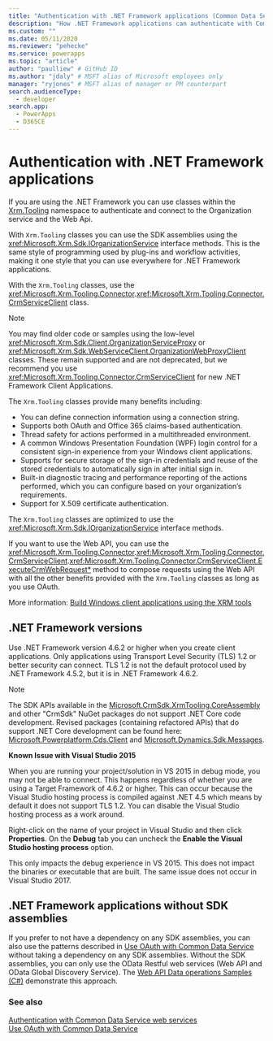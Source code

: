 ```yaml
---
title: "Authentication with .NET Framework applications (Common Data Service) | Microsoft Docs" # Intent and product brand in a unique string of 43-59 chars including spaces
description: "How .NET Framework applications can authenticate with Common Data Service" # 115-145 characters including spaces. This abstract displays in the search result.
ms.custom: ""
ms.date: 05/11/2020
ms.reviewer: "pehecke"
ms.service: powerapps
ms.topic: "article"
author: "paulliew" # GitHub ID
ms.author: "jdaly" # MSFT alias of Microsoft employees only
manager: "ryjones" # MSFT alias of manager or PM counterpart
search.audienceType: 
  - developer
search.app: 
  - PowerApps
  - D365CE
---
```


# Authentication with .NET Framework applications

If you are using the .NET Framework you can use classes within the [Xrm.Tooling](/dotnet/api/?view=dynamics-xrmtooling-ce-9) namespace to authenticate and connect to the Organization service and the Web Api.

With `Xrm.Tooling` classes you can use the SDK assemblies using the <xref:Microsoft.Xrm.Sdk.IOrganizationService> interface methods. This is the same style of programming used by plug-ins and workflow activities, making it one style that you can use everywhere for .NET Framework applications.

With the `Xrm.Tooling` classes, use the <xref:Microsoft.Xrm.Tooling.Connector>.<xref:Microsoft.Xrm.Tooling.Connector.CrmServiceClient> class.

> [!NOTE]
> You may find older code or samples using the low-level <xref:Microsoft.Xrm.Sdk.Client.OrganizationServiceProxy> or <xref:Microsoft.Xrm.Sdk.WebServiceClient.OrganizationWebProxyClient> classes. These remain supported and are not deprecated, but we recommend you use <xref:Microsoft.Xrm.Tooling.Connector.CrmServiceClient> for new .NET Framework Client Applications.

The `Xrm.Tooling` classes provide many benefits including:
- You can define connection information using a connection string.
- Supports both OAuth and Office 365 claims-based authentication.
- Thread safety for actions performed in a multithreaded environment. 
- A common Windows Presentation Foundation (WPF) login control for a consistent sign-in experience from your Windows client applications.
- Supports for secure storage of the sign-in credentials and reuse of the stored credentials to automatically sign in after initial sign in.
- Built-in diagnostic tracing and performance reporting of the actions performed, which you can configure based on your organization’s requirements.
- Support for X.509 certificate authentication.

The `Xrm.Tooling` classes are optimized to use the <xref:Microsoft.Xrm.Sdk.IOrganizationService> interface methods. 

If you want to use the Web API, you can use the <xref:Microsoft.Xrm.Tooling.Connector>.<xref:Microsoft.Xrm.Tooling.Connector.CrmServiceClient>.<xref:Microsoft.Xrm.Tooling.Connector.CrmServiceClient.ExecuteCrmWebRequest*> method to compose requests using the Web API with all the other benefits provided with the `Xrm.Tooling` classes as long as you use OAuth.

More information: [Build Windows client applications using the XRM tools](xrm-tooling/build-windows-client-applications-xrm-tools.md)


## .NET Framework versions

Use .NET Framework version 4.6.2 or higher when you create client applications. Only applications using Transport Level Security (TLS) 1.2 or better security can connect. TLS 1.2 is not the default protocol used by .NET Framework 4.5.2, but it is in .NET Framework 4.6.2.

> [!NOTE]
> The SDK APIs available in the [Microsoft.CrmSdk.XrmTooling.CoreAssembly](https://www.nuget.org/packages/Microsoft.CrmSdk.XrmTooling.CoreAssembly/) and other "CrmSdk" NuGet packages do not support .NET Core code development. Revised packages (containing refactored APIs) that do support .NET Core development can be found here: [Microsoft.Powerplatform.Cds.Client](https://www.nuget.org/packages/Microsoft.Powerplatform.Cds.Client/) and [Microsoft.Dynamics.Sdk.Messages](https://www.nuget.org/packages/Microsoft.Dynamics.Sdk.Messages/).<p/>
> **Known Issue with Visual Studio 2015**
> 
> When you are running your project/solution in VS 2015 in debug mode, you may not be able to connect. This happens regardless of whether you are using a Target Framework of 4.6.2 or higher. This can occur because the Visual Studio hosting process is compiled against .NET 4.5 which means by default it does not support TLS 1.2. You can disable the Visual Studio hosting process as a work around. 
>
> Right-click on the name of your project in Visual Studio and then click **Properties**. On the **Debug** tab you can uncheck the **Enable the Visual Studio hosting process** option. 
>
> This only impacts the debug experience in VS 2015. This does not impact the binaries or executable that are built. The same issue does not occur in Visual Studio 2017.

## .NET Framework applications without SDK assemblies

If you prefer to not have a dependency on any SDK assemblies, you can also use the patterns described in [Use OAuth with Common Data Service](authenticate-oauth.md) without taking a dependency on any SDK assemblies. Without the SDK assemblies, you can only use the OData Restful web services (Web API and OData Global Discovery Service). The [Web API Data operations Samples (C#)](webapi/web-api-samples-csharp.md) demonstrate this approach.

### See also

[Authentication with Common Data Service web services](authentication.md)<br />
[Use OAuth with Common Data Service](authenticate-oauth.md)

